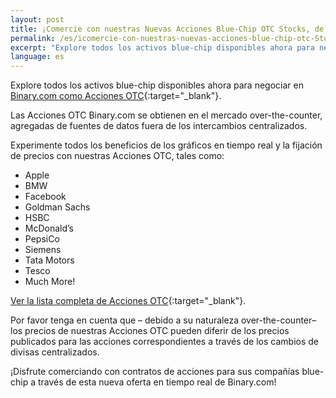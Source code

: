```yaml
---
layout: post
title: ¡Comercie con nuestras Nuevas Acciones Blue-Chip OTC Stocks, de Apple a PepsiCo!
permalink: /es/icomercie-con-nuestras-nuevas-acciones-blue-chip-otc-Stocks-de-apple-a-pepsico/
excerpt: "Explore todos los activos blue-chip disponibles ahora para negociar en Binary.com como Acciones OTC...."
language: es
---
```


Explore todos los activos blue-chip disponibles ahora para negociar en [Binary.com como Acciones OTC](https://www.binary.com/es/resources/asset_indexws.html?utm_source=blog&utm_medium=social&utm_content=en&utm_campaign=whatsnew#market-stocks){:target="_blank"}.

Las Acciones OTC Binary.com se obtienen en el mercado over-the-counter, agregadas de fuentes de datos fuera de los intercambios centralizados.
	
Experimente todos los beneficios de los gráficos en tiempo real y la fijación de precios con nuestras Acciones OTC, tales como:

- Apple
- BMW
- Facebook
- Goldman Sachs
- HSBC
- McDonald’s
- PepsiCo
- Siemens
- Tata Motors
- Tesco
- Much More!

[Ver la lista completa de Acciones OTC](https://www.binary.com/es/resources/asset_indexws.html?utm_source=blog&utm_medium=social&utm_content=en&utm_campaign=whatsnew#market-stocks){:target="_blank"}.

Por favor tenga en cuenta que – debido a su naturaleza over-the-counter–los precios de nuestras Acciones OTC pueden diferir de los precios publicados para las acciones correspondientes a través de los cambios de divisas centralizados.

¡Disfrute comerciando con contratos de acciones para sus compañías blue-chip a través de esta nueva oferta en tiempo real de Binary.com! 